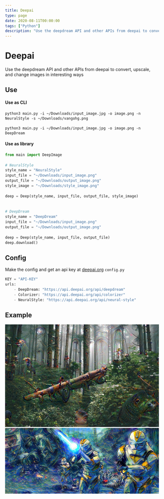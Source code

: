 ```yaml
---
title: Deepai
type: page
date: 2020-08-11T00:00:00
tags: ["Python"]
description: "Use the deepdream API and other APIs from deepai to convert, upscale, and change images in interesting ways"
---
```


# Deepai

Use the deepdream API and other APIs from deepai to convert, upscale, and change images in interesting ways

## Use

#### Use as CLI

```
python3 main.py -i ~/Downloads/input_image.jpg -o image.png -n NeuralStyle -s ~/Downloads/vangohg.png

python3 main.py -i ~/Downloads/input_image.jpg -o image.png -n DeepDream
```

#### Use as library

```py
from main import DeepImage

# NeuralStyle
style_name = "NeuralStyle"
input_file = "~/Downloads/input_image.png"
output_file = "~/Downloads/output_image.png"
style_image = "~/Downloads/style_image.png"

deep = Deep(style_name, input_file, output_file, style_image)


# DeepDream
style_name = "DeepDream"
input_file = "~/Downloads/input_image.png"
output_file = "~/Downloads/output_image.png"

deep = Deep(style_name, input_file, output_file)
deep.download()
```

## Config

Make the config and get an api key at [deepai.org](https://deepai.org)
`config.py`

```py
KEY = "API-KEY"
urls:
    - DeepDream: "https://api.deepai.org/api/deepdream"
    - Colorizer: "https://api.deepai.org/api/colorizer"
    - NeuralStyle: "https://api.deepai.org/api/neural-style"

```

## Example

![Example image](https://github.com/JakeRoggenbuck/Deepai/blob/master/images/34d5700d-73e2-4d2c-99f7-9ecbd125e68c.jpg?raw=true)
![Example image](https://github.com/JakeRoggenbuck/Deepai/blob/master/images/clones.png?raw=true)
